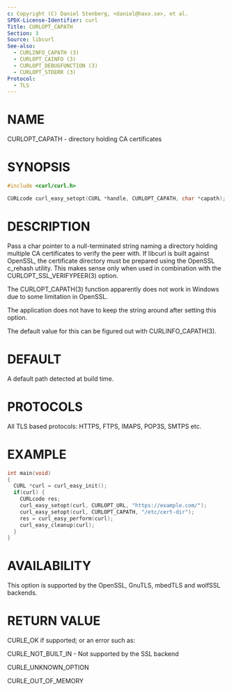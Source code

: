 ```yaml
---
c: Copyright (C) Daniel Stenberg, <daniel@haxx.se>, et al.
SPDX-License-Identifier: curl
Title: CURLOPT_CAPATH
Section: 3
Source: libcurl
See-also:
  - CURLINFO_CAPATH (3)
  - CURLOPT_CAINFO (3)
  - CURLOPT_DEBUGFUNCTION (3)
  - CURLOPT_STDERR (3)
Protocol:
  - TLS
---
```


# NAME

CURLOPT_CAPATH - directory holding CA certificates

# SYNOPSIS

~~~c
#include <curl/curl.h>

CURLcode curl_easy_setopt(CURL *handle, CURLOPT_CAPATH, char *capath);
~~~

# DESCRIPTION

Pass a char pointer to a null-terminated string naming a directory holding
multiple CA certificates to verify the peer with. If libcurl is built against
OpenSSL, the certificate directory must be prepared using the OpenSSL c_rehash
utility. This makes sense only when used in combination with the
CURLOPT_SSL_VERIFYPEER(3) option.

The CURLOPT_CAPATH(3) function apparently does not work in Windows due
to some limitation in OpenSSL.

The application does not have to keep the string around after setting this
option.

The default value for this can be figured out with CURLINFO_CAPATH(3).

# DEFAULT

A default path detected at build time.

# PROTOCOLS

All TLS based protocols: HTTPS, FTPS, IMAPS, POP3S, SMTPS etc.

# EXAMPLE

~~~c
int main(void)
{
  CURL *curl = curl_easy_init();
  if(curl) {
    CURLcode res;
    curl_easy_setopt(curl, CURLOPT_URL, "https://example.com/");
    curl_easy_setopt(curl, CURLOPT_CAPATH, "/etc/cert-dir");
    res = curl_easy_perform(curl);
    curl_easy_cleanup(curl);
  }
}
~~~

# AVAILABILITY

This option is supported by the OpenSSL, GnuTLS, mbedTLS and wolfSSL backends.

# RETURN VALUE

CURLE_OK if supported; or an error such as:

CURLE_NOT_BUILT_IN - Not supported by the SSL backend

CURLE_UNKNOWN_OPTION

CURLE_OUT_OF_MEMORY
